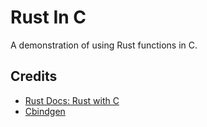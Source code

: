 # Rust In C

A demonstration of using Rust functions in C.

## Credits

- [Rust Docs: Rust with C](https://rust-embedded.github.io/book/interoperability/rust-with-c.html#a-little-rust-with-your-c)
- [Cbindgen](https://github.com/eqrion/cbindgen)
